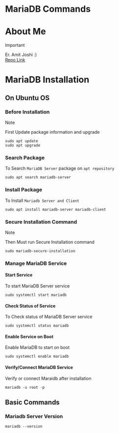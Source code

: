 # MariaDB Commands

# About Me

> [!IMPORTANT]
> Er. Amit Joshi :)  
>  [Repo Link](https://github.com/amitjoc/commands)  

# MariaDB Installation

## On Ubuntu OS 

 ### Before Installation 

> [!NOTE]
> First Update package information and upgrade
> ```
> sudo apt update
> sudo apt upgrade
> ```

 ### Search Package

To Search `MariaDB Server` package on `apt repository`

```
sudo apt search mariadb-server
```

### Install Package 

To Install `Mariadb Server and Client` 
```
sudo apt install mariadb-server mariadb-client
```

### Secure Installation Command

> [!NOTE]
> Then Must run Secure Installation command 
>
> ```
> sudo mariadb-secure-installation
> ```

### Manage MariaDB Service 

#### Start Service

To start MariaDB Server service 
```
sudo systemctl start mariadb
```

#### Check Status of Service
To Check status of MariaDB Server service 
```
sudo systemctl status mariadb
```

#### Enable Service on Boot

Enable MariaDB to start on boot
```
sudo systemctl enable mariadb
```

#### Verify/Connect MariaDB Service 
Verify or connect Maraidb after installation 
``` 
mariadb -u root -p
```


## Basic Commands 

### Mariadb Server Version 

```
mariadb --version
```













